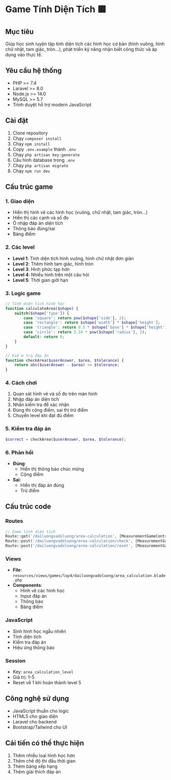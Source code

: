 # Game Tính Diện Tích 🟥

## Mục tiêu
Giúp học sinh luyện tập tính diện tích các hình học cơ bản (hình vuông, hình chữ nhật, tam giác, tròn...), phát triển kỹ năng nhận biết công thức và áp dụng vào thực tế.

## Yêu cầu hệ thống
- PHP >= 7.4
- Laravel >= 8.0
- Node.js >= 14.0
- MySQL >= 5.7
- Trình duyệt hỗ trợ modern JavaScript

## Cài đặt
1. Clone repository
2. Chạy `composer install`
3. Chạy `npm install`
4. Copy `.env.example` thành `.env`
5. Chạy `php artisan key:generate`
6. Cấu hình database trong `.env`
7. Chạy `php artisan migrate`
8. Chạy `npm run dev`

## Cấu trúc game

### 1. Giao diện
- Hiển thị hình vẽ các hình học (vuông, chữ nhật, tam giác, tròn...)
- Hiển thị các cạnh và số đo
- Ô nhập đáp án diện tích
- Thông báo đúng/sai
- Bảng điểm

### 2. Các level
- **Level 1**: Tính diện tích hình vuông, hình chữ nhật đơn giản
- **Level 2**: Thêm hình tam giác, hình tròn
- **Level 3**: Hình phức tạp hơn
- **Level 4**: Nhiều hình trên một câu hỏi
- **Level 5**: Thời gian giới hạn

### 3. Logic game
```php
// Tính diện tích hình học
function calculateArea($shape) {
    switch($shape['type']) {
        case 'square': return pow($shape['side'], 2);
        case 'rectangle': return $shape['width'] * $shape['height'];
        case 'triangle': return 0.5 * $shape['base'] * $shape['height'];
        case 'circle': return 3.14 * pow($shape['radius'], 2);
        default: return 0;
    }
}

// Kiểm tra đáp án
function checkArea($userAnswer, $area, $tolerance) {
    return abs($userAnswer - $area) <= $tolerance;
}
```

### 4. Cách chơi
1. Quan sát hình vẽ và số đo trên màn hình
2. Nhập đáp án diện tích
3. Nhấn kiểm tra để xác nhận
4. Đúng thì cộng điểm, sai thì trừ điểm
5. Chuyển level khi đạt đủ điểm

### 5. Kiểm tra đáp án
```php
$correct = checkArea($userAnswer, $area, $tolerance);
```

### 6. Phản hồi
- **Đúng**: 
  - Hiển thị thông báo chúc mừng
  - Cộng điểm
- **Sai**: 
  - Hiển thị đáp án đúng
  - Trừ điểm

## Cấu trúc code

### Routes
```php
// Game tính diện tích
Route::get('/dailuongvadoluong/area-calculation', [MeasurementGameController::class, 'areaCalculationGame']);
Route::post('/dailuongvadoluong/area-calculation/check', [MeasurementGameController::class, 'checkAreaCalculationAnswer']);
Route::post('/dailuongvadoluong/area-calculation/reset', [MeasurementGameController::class, 'resetAreaCalculationGame']);
```

### Views
- **File**: `resources/views/games/lop4/dailuongvadoluong/area_calculation.blade.php`
- **Components**:
  - Hình vẽ các hình học
  - Input đáp án
  - Thông báo
  - Bảng điểm

### JavaScript
- Sinh hình học ngẫu nhiên
- Tính diện tích
- Kiểm tra đáp án
- Hiệu ứng thông báo

### Session
- Key: `area_calculation_level`
- Giá trị: 1-5
- Reset về 1 khi hoàn thành level 5

## Công nghệ sử dụng
- JavaScript thuần cho logic
- HTML5 cho giao diện
- Laravel cho backend
- Bootstrap/Tailwind cho UI

## Cải tiến có thể thực hiện
1. Thêm nhiều loại hình học hơn
2. Thêm chế độ thi đấu thời gian
3. Thêm bảng xếp hạng
4. Thêm giải thích đáp án 